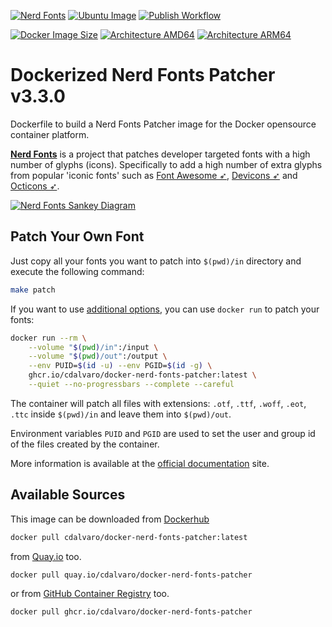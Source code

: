 [![Nerd Fonts][nerdfonts_badge]][nerdfonts_release_notes]
[![Ubuntu Image][ubuntu_badge]][ubuntu_hub_docker]
[![Publish Workflow][github_publish_badge]][github_publish_workflow]

[![Docker Image Size][docker_size_badge]][docker_hub_tags]
[![Architecture AMD64][arch_amd64_badge]][arch_link]
[![Architecture ARM64][arch_arm64_badge]][arch_link]

# Dockerized Nerd Fonts Patcher v3.3.0

Dockerfile to build a Nerd Fonts Patcher image for the Docker opensource container platform.

[**Nerd Fonts**](https://www.nerdfonts.com) is a project that patches developer targeted fonts with a high number of
glyphs (icons).
Specifically to add a high number of extra glyphs from popular 'iconic fonts' such as
[Font Awesome ➶][font-awesome], [Devicons ➶][vorillaz-devicons] and [Octicons ➶][octicons].

<div style="alignment: center">
  <a href="https://github.com/ryanoasis/nerd-fonts">
    <img src="https://www.nerdfonts.com/assets/img/sankey-glyphs-combined-diagram.png" alt="Nerd Fonts Sankey Diagram">
  </a>
</div>

## Patch Your Own Font

Just copy all your fonts you want to patch into `$(pwd)/in` directory and execute the following command:

```sh
make patch
```

If you want to use [additional options](https://github.com/ryanoasis/nerd-fonts/wiki/ScriptOptions), you can use `docker run` to patch your fonts:

```sh
docker run --rm \
    --volume "$(pwd)/in":/input \
    --volume "$(pwd)/out":/output \
    --env PUID=$(id -u) --env PGID=$(id -g) \
    ghcr.io/cdalvaro/docker-nerd-fonts-patcher:latest \
    --quiet --no-progressbars --complete --careful
```

The container will patch all files with extensions: `.otf`, `.ttf`, `.woff`, `.eot`, `.ttc` inside `$(pwd)/in` and
leave them into `$(pwd)/out`.

Environment variables `PUID` and `PGID` are used to set the user and group id of the files created by the container.

More information is available at the [official documentation][patch-your-own-font] site.

## Available Sources

This image can be downloaded from [Dockerhub](https://hub.docker.com/r/cdalvaro/docker-nerd-fonts-patcher/)

```sh
docker pull cdalvaro/docker-nerd-fonts-patcher:latest
```

from [Quay.io](https://quay.io/repository/cdalvaro/docker-nerd-fonts-patcher) too.

```sh
docker pull quay.io/cdalvaro/docker-nerd-fonts-patcher
```

or from [GitHub Container Registry](https://ghcr.io/cdalvaro/docker-nerd-fonts-patcher) too.

```sh
docker pull ghcr.io/cdalvaro/docker-nerd-fonts-patcher
```

[nerdfonts_badge]: https://img.shields.io/badge/Nerd%20Fonts-v3.3.0-lightgrey.svg
[nerdfonts_release_notes]: https://github.com/ryanoasis/nerd-fonts/releases/tag/v3.3.0 "Nerd Fonts Release Notes"
[ubuntu_badge]: https://img.shields.io/badge/ubuntu-jammy--20240227-E95420.svg?logo=Ubuntu
[ubuntu_hub_docker]: https://hub.docker.com/_/ubuntu/ "Ubuntu Image"
[github_publish_badge]: https://github.com/cdalvaro/docker-nerd-fonts-patcher/actions/workflows/publish.yml/badge.svg
[github_publish_workflow]: https://github.com/cdalvaro/docker-nerd-fonts-patcher/actions/workflows/publish.yml
[docker_size_badge]: https://img.shields.io/docker/image-size/cdalvaro/docker-nerd-fonts-patcher/latest?logo=docker&color=2496ED
[docker_hub_tags]: https://hub.docker.com/repository/docker/cdalvaro/docker-nerd-fonts-patcher/tags
[arch_amd64_badge]: https://img.shields.io/badge/arch-amd64-inactive.svg
[arch_arm64_badge]: https://img.shields.io/badge/arch-arm64-inactive.svg
[arch_link]: https://github.com/users/cdalvaro/packages/container/package/docker-nerd-fonts-patcher
[vorillaz-devicons]: https://vorillaz.github.io/devicons/
[font-awesome]: https://github.com/FortAwesome/Font-Awesome
[octicons]: https://github.com/primer/octicons
[patch-your-own-font]: https://github.com/ryanoasis/nerd-fonts/blob/master/readme.md#option-8-patch-your-own-font
